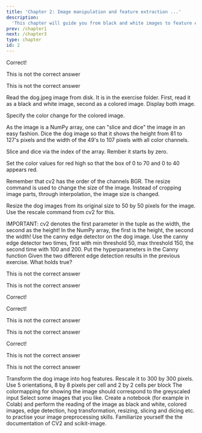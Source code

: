 ```yaml
---
title: 'Chapter 2: Image manipulation and feature extraction ...'
description:
  'This chapter will guide you from black and white images to feature extraction'
prev: /chapter1
next: /chapter3
type: chapter
id: 2
---
```


<exercise id="3" title="Images for a computer" type="slides">

<slides source="chapter2_01_images">
</slides>

</exercise>

<exercise id="4" title="Arrays">
<choice>
<opt text="Images are n-dimensional arrays for the computer" correct="true">

Correct!

</opt>

<opt text="Values range from 0 to 1 million for each pixel">

This is not the correct answer

</opt>

<opt text="Black and white images and colored images have the same number of channels">

This is not the correct answer

</opt>
</choice>

</exercise>


<exercise id="5" title="Coding" type="slides">

<slides source="chapter2_02_coding">
</slides>
</exercise>

<exercise id="6" title="Hands on image reading">

Read the dog.jpeg image from disk. It is in the exercise folder.
First, read it as a black and white image, second as a colored image.
Display both image.

<codeblock id="02_02">

Specify the color change for the colored image.

</codeblock>
</exercise>

<exercise id="7" title="Hands on slicing and dicing">

As the image is a NumPy array, one can "slice and dice" the image in an easy fashion.
Dice the dog image so that it shows the height from 81 to 127's pixels and the width of the 49's to 107 pixels with all color channels.

<codeblock id="02_02_1">

Slice and dice via the index of the array. Rember it starts by zero.

</codeblock>
</exercise>

<exercise id="8" title="Hands on slicing and dicing and coloring">

Set the color values for red high so that the box of 0 to 70 and 0 to 40 appears red.

<codeblock id="02_02_2">
Remember that cv2 has the order of the channels BGR.
</codeblock>
</exercise>


<exercise id="9" title="Resizing of images">
The resize command is used to change the size of the image. Instead of cropping image parts, through interpolation, the image size is changed.

Resize the dog images from its original size to 50 by 50 pixels for the image. Use the rescale command from cv2 for this.

<codeblock id="02_02_3">
    IMPORTANT: cv2 denotes the first parameter in the tuple as the width, the second as the height!
    In the NumPy array, the first is the height, the second the width!
</codeblock>

</exercise>


<exercise id="10" title="Edge detection" type="slides">

<slides source="chapter2_03_edge">
</slides>
</exercise>

<exercise id="11" title="Exercise edge detection">
Use the canny edge detector on the dog image. Use the canny edge detector two times, first with min threshold 50, max threshold 150, the second time with 100 and 200.

<codeblock id="02_02_4">
Put the hyperparameters in the Canny function
</codeblock>
</exercise>

<exercise id="12" title="Edge detection limits">
Given the two different edge detection results in the previous exercise. What holds true?

<choice>
<opt text="When the minimum value is smaller the edges are clearer pronounced">

This is not the correct answer

</opt>

<opt text="When the maximum value is smaller there are less edges">

This is not the correct answer

</opt>

<opt text="Using a higher value for the minimum and maximum boundary results in less but stronger edges" correct="true">

Correct!

</opt>
</choice>

</exercise>

<exercise id="13" title="Edge detection quiz">
<choice id=1>
<opt text="In edge detection gaussian kernels are used for de-noiseing" correct="true">

Correct!

</opt>

<opt text="Sobel kernels are used in Canny Edge detection for de-noiseing">

This is not the correct answer

</opt>

<opt text="De-noiseing is done on all three input channels">

This is not the correct answer

</opt>
</choice>

<choice id=2>
<opt text="Edges are found by the edge gradient and direction" correct="true">

Correct!

</opt>

<opt text="Edges are found by the gaussian kernel">

This is not the correct answer

</opt>

<opt text="Edges are found by standardization">

This is not the correct answer

</opt>
</choice>

</exercise>

<exercise id="14" title="HoG" type="slides">

<slides source="chapter2_04_hog">
</slides>
</exercise>

<exercise id="15" title="Exercise HoG">
 Transform the dog image into hog features.
 Rescale it to 300 by 300 pixels. Use 5 orientations, 8 by 8 pixels per cell and 2 by 2 cells per block
 
<codeblock id="02_04">
    The colormapping for showing the image should correspond to the greyscaled input
</codeblock>
</exercise>

<exercise id="16" title="Hands-on your turn">
	Select some images that you like. Create a notebook (for example in Colab) and perform the reading of the image as black and white, colored images, edge detection, hog transformation, resizing, slicing and dicing etc. to practise your image preprocessing skills. Familiarize yourself the the documentation of CV2 and scikit-image.
</exercise>

